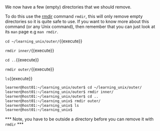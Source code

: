 
We now have a few (empty) directories that we should remove. 

To do this use the [rmdir][] command `rmdir`, this will only remove empty directories so it is quite safe to use. If you want to know more about this command (or any Unix command), then remember that you can just look at its `man` page e.g `man rmdir`.


`cd ~/learning_unix/outer/`{{execute}}

`rmdir inner/`{{execute}}

`cd ..`{{execute}}

`rmdir outer/`{{execute}}

`ls`{{execute}}

```bash
learner@host01:~/learning_unix/outer$ cd ~/learning_unix/outer/
learner@host01:~/learning_unix/outer$ rmdir inner/
learner@host01:~/learning_unix/outer$ cd ..
learner@host01:~/learning_unix$ rmdir outer/
learner@host01:~/learning_unix$ ls
learner@host01:~/learning_unix$
```

*** Note, you have to be outside a directory before you can remove it with `rmdir` ***

[rmdir]: http://en.wikipedia.org/wiki/Rmdir
